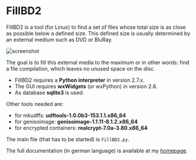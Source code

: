 # FillBD2

FillBD2 is a tool (for Linux) to find a set of files whose total size is as close as possible below a defined size. 
This defined size is usually determined by an external medium such as DVD or BluRay.

![screenshot](http://dede67.bplaced.net/PhythonScripte/fillBD2/mainWindow03.png)

The goal is to fill this external media to the maximum or in other words: find a file compilation, which leaves no unused space on the disc.


* FillBD2 requires a **Python interpreter** in version 2.7.x.
* The GUI requires **wxWidgets** (or wxPython) in version 2.8.
* As database **sqlite3** is used.

Other tools needed are:
* for mkudffs: **udftools-1.0.0b3-153.1.1.x86_64**
* for genisoimage: **genisoimage-1.1.11-8.1.2.x86_64**
* for encrypted containers: **realcrypt-7.0a-3.80.x86_64**

The main file (that has to be started) is `FillBD2.py`.

The full documentation (in german language) is available at my [homepage](http://dede67.bplaced.net/PhythonScripte/fillBD2/fillBD2.html).
